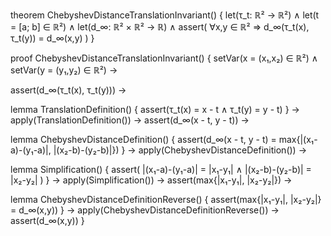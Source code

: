 theorem ChebyshevDistanceTranslationInvariant() {
  let(τ_t: ℝ² → ℝ²) ∧
  let(t = [a; b] ∈ ℝ²) ∧
  let(d_∞: ℝ² × ℝ² → ℝ) ∧
  assert(
    ∀x,y ∈ ℝ² ⇒ d_∞(τ_t(x), τ_t(y)) = d_∞(x,y)
  )
}

proof ChebyshevDistanceTranslationInvariant() {
  setVar(x = (x₁,x₂) ∈ ℝ²) ∧
  setVar(y = (y₁,y₂) ∈ ℝ²) →
  
  assert(d_∞(τ_t(x), τ_t(y))) →
  
  lemma TranslationDefinition() {
    assert(τ_t(x) = x - t ∧ τ_t(y) = y - t)
  } →
  apply(TranslationDefinition()) →
  assert(d_∞(x - t, y - t)) →
  
  lemma ChebyshevDistanceDefinition() {
    assert(d_∞(x - t, y - t) = max{|(x₁-a)-(y₁-a)|, |(x₂-b)-(y₂-b)|})
  } →
  apply(ChebyshevDistanceDefinition()) →
  
  lemma Simplification() {
    assert(
      |(x₁-a)-(y₁-a)| = |x₁-y₁| ∧
      |(x₂-b)-(y₂-b)| = |x₂-y₂|
    )
  } →
  apply(Simplification()) →
  assert(max{|x₁-y₁|, |x₂-y₂|}) →
  
  lemma ChebyshevDistanceDefinitionReverse() {
    assert(max{|x₁-y₁|, |x₂-y₂|} = d_∞(x,y))
  } →
  apply(ChebyshevDistanceDefinitionReverse()) →
  assert(d_∞(x,y))
}